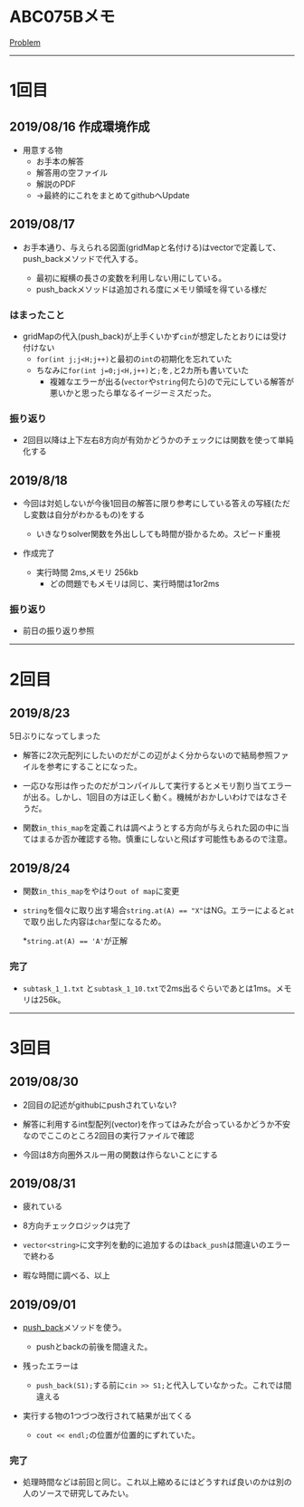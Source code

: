 # ABC075Bメモ
[Problem](https://atcoder.jp/contests/abc075/tasks/abc075_b)

---
# 1回目
## 2019/08/16 作成環境作成
* 用意する物
    * お手本の解答
    * 解答用の空ファイル
    * 解説のPDF
    * →最終的にこれをまとめてgithubへUpdate

## 2019/08/17

* お手本通り、与えられる図面(gridMapと名付ける)はvector<string>で定義して、push_backメソッドで代入する。
    * 最初に縦横の長さの変数を利用しない用にしている。
    * push_backメソッドは追加される度にメモリ領域を得ている様だ

### はまったこと

* gridMapの代入(push_back)が上手くいかず`cin`が想定したとおりには受け付けない
    * `for(int j;j<H;j++)`と最初の`int`の初期化を忘れていた
    * ちなみに`for(int j=0;j<H,j++)`と`;`を`,`と2カ所も書いていた
        * 複雑なエラーが出る(`vector`や`string`何たら)ので元にしている解答が悪いかと思ったら単なるイージーミスだった。
### 振り返り

* 2回目以降は上下左右8方向が有効かどうかのチェックには関数を使って単純化する 

## 2019/8/18

* 今回は対処しないが今後1回目の解答に限り参考にしている答えの写経(ただし変数は自分がわかるもの)をする
    * いきなりsolver関数を外出ししても時間が掛かるため。スピード重視

* 作成完了
    * 実行時間 2ms,メモリ 256kb
        * どの問題でもメモリは同じ、実行時間は1or2ms
### 振り返り 

* 前日の振り返り参照

---
# 2回目

## 2019/8/23

5日ぶりになってしまった

* 解答に2次元配列にしたいのだがこの辺がよく分からないので結局参照ファイルを参考にすることになった。

* 一応ひな形は作ったのだがコンパイルして実行するとメモリ割り当てエラーが出る。しかし、1回目の方は正しく動く。機械がおかしいわけではなさそうだ。

* 関数`in_this_map`を定義これは調べようとする方向が与えられた図の中に当てはまるか否か確認する物。慎重にしないと飛ばす可能性もあるので注意。

## 2019/8/24

* 関数`in_this_map`をやはり`out of map`に変更

* `string`を個々に取り出す場合`string.at(A) == "X"`はNG。エラーによると`at`で取り出した内容は`char`型になるため。

    *`string.at(A) == 'A'`が正解

### 完了

* `subtask_1_1.txt` と`subtask_1_10.txt`で2ms出るぐらいであとは1ms。メモリは256k。

---
# 3回目

## 2019/08/30

* 2回目の記述がgithubにpushされていない?

* 解答に利用するint型配列(vector)を作ってはみたが合っているかどうか不安なのでここのところ2回目の実行ファイルで確認

* 今回は8方向圏外スルー用の関数は作らないことにする

## 2019/08/31

* 疲れている

* 8方向チェックロジックは完了

* `vector<string>`に文字列を動的に追加するのは`back_push`は間違いのエラーで終わる

* 暇な時間に調べる、以上

## 2019/09/01

* [push_back](https://ja.cppreference.com/w/cpp/container/vector/push_back)メソッドを使う。
    * pushとbackの前後を間違えた。

* 残ったエラーは

    * `push_back(S1);`する前に`cin >> S1;`と代入していなかった。これでは間違える

* 実行する物の1つづつ改行されて結果が出てくる

    * `cout << endl;`の位置が位置的にずれていた。

### 完了

* 処理時間などは前回と同じ。これ以上縮めるにはどうすれば良いのかは別の人のソースで研究してみたい。